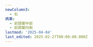 ```yaml
---
newColumn3:
  - 右
病巣:
  - 前頭葉中部
  - 前頭葉内側
lastmod: '2025-04-04'
last_edited: 2025-02-27T00:00:00.000Z
---
```



